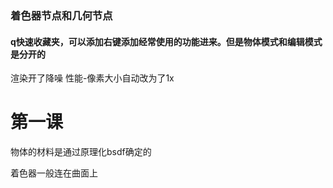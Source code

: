 ### 着色器节点和几何节点

#### q快速收藏夹，可以添加右键添加经常使用的功能进来。但是物体模式和编辑模式是分开的

渲染开了降噪 性能-像素大小自动改为了1x


# 第一课

物体的材料是通过原理化bsdf确定的

着色器一般连在曲面上
